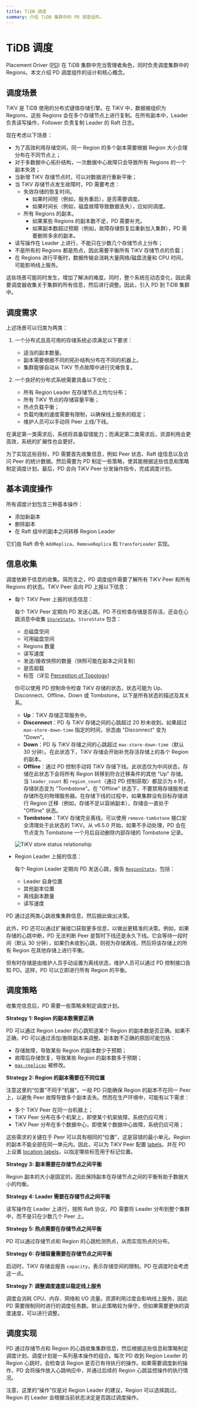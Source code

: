 ```yaml
---
title: TiDB 调度
summary: 介绍 TiDB 集群中的 PD 调度组件。
---
```


# TiDB 调度

Placement Driver ([PD](https://github.com/tikv/pd)) 在 TiDB 集群中充当管理者角色，同时负责调度集群中的 Regions。本文介绍 PD 调度组件的设计和核心概念。

## 调度场景

TiKV 是 TiDB 使用的分布式键值存储引擎。在 TiKV 中，数据被组织为 Regions，这些 Regions 会在多个存储节点上进行复制。在所有副本中，Leader 负责读写操作，Follower 负责复制 Leader 的 Raft 日志。

现在考虑以下场景：

* 为了高效利用存储空间，同一 Region 的多个副本需要根据 Region 大小合理分布在不同节点上；
* 对于多数据中心拓扑结构，一次数据中心故障只会导致所有 Regions 的一个副本失效；
* 当新增 TiKV 存储节点时，可以对数据进行重新平衡；
* 当 TiKV 存储节点发生故障时，PD 需要考虑：
    * 失效存储的恢复时间。
        * 如果时间短（例如，服务重启），是否需要调度。
        * 如果时间长（例如，磁盘故障导致数据丢失），应如何调度。
    * 所有 Regions 的副本。
        * 如果某些 Regions 的副本数不足，PD 需要补充。
        * 如果副本数超过预期（例如，故障存储恢复后重新加入集群），PD 需要删除多余的副本。
* 读写操作在 Leader 上进行，不能只在少数几个存储节点上分布；
* 不是所有的 Regions 都是热点，因此需要平衡所有 TiKV 存储节点的负载；
* 在 Regions 进行平衡时，数据传输会消耗大量网络/磁盘流量和 CPU 时间，可能影响线上服务。

这些场景可能同时发生，增加了解决的难度。同时，整个系统在动态变化，因此需要调度器收集关于集群的所有信息，然后进行调整。因此，引入 PD 到 TiDB 集群中。

## 调度需求

上述场景可以归类为两类：

1. 一个分布式且高可用的存储系统必须满足以下要求：

    * 适当的副本数量。
    * 副本需要根据不同的拓扑结构分布在不同的机器上。
    * 集群能够自动从 TiKV 节点故障中进行灾难恢复。

2. 一个良好的分布式系统需要具备以下优化：

    * 所有 Region Leader 在存储节点上均匀分布；
    * 所有 TiKV 节点的存储容量平衡；
    * 热点负载平衡；
    * 负载均衡的速度需要有限制，以确保线上服务的稳定；
    * 维护人员可以手动将 Peer 上线/下线。

在满足第一类需求后，系统将具备容错能力；而满足第二类需求后，资源利用会更高效，系统的扩展性也会更好。

为了实现这些目标，PD 需要首先收集信息，例如 Peer 状态、Raft 组信息以及访问 Peer 的统计数据。然后需要为 PD 制定一些策略，使其能根据这些信息和策略制定调度计划。最后，PD 会向 TiKV Peer 分发操作指令，完成调度计划。

## 基本调度操作

所有调度计划包含三种基本操作：

* 添加新副本
* 删除副本
* 在 Raft 组中的副本之间转移 Region Leader

它们由 Raft 命令 `AddReplica`、`RemoveReplica` 和 `TransferLeader` 实现。

## 信息收集

调度依赖于信息的收集。简而言之，PD 调度组件需要了解所有 TiKV Peer 和所有 Regions 的状态。TiKV Peer 会向 PD 上报以下信息：

- 每个 TiKV Peer 上报的状态信息：

    每个 TiKV Peer 定期向 PD 发送心跳。PD 不仅检查存储是否存活，还会在心跳消息中收集 [`StoreState`](https://github.com/pingcap/kvproto/blob/release-8.5/proto/pdpb.proto#L473)。`StoreState` 包含：

    * 总磁盘空间
    * 可用磁盘空间
    * Regions 数量
    * 读写速度
    * 发送/接收快照的数量（快照可能在副本之间复制）
    * 是否超载
    * 标签（详见 [Perception of Topology](https://docs.pingcap.com/tidb/stable/schedule-replicas-by-topology-labels)）

    你可以使用 PD 控制命令检查 TiKV 存储的状态，状态可能为 Up、Disconnect、Offline、Down 或 Tombstone。以下是所有状态的描述及其关系。

    + **Up**：TiKV 存储正常服务中。
    + **Disconnect**：PD 与 TiKV 存储之间的心跳超过 20 秒未收到。如果超过 `max-store-down-time` 指定的时间，状态由 "Disconnect" 变为 "Down"。
    + **Down**：PD 与 TiKV 存储之间的心跳超过 `max-store-down-time`（默认 30 分钟）。在此状态下，TiKV 存储会开始补充存活存储上的各个 Region 的副本。
    + **Offline**：通过 PD 控制手动将 TiKV 存储下线。此状态仅为中间状态，存储在此状态下会将所有 Region 转移到符合迁移条件的其他 "Up" 存储。当 `leader_count` 和 `region_count`（通过 PD 控制获取）都显示为 `0` 时，存储状态变为 "Tombstone"。在 "Offline" 状态下，不要禁用存储服务或存储所在的物理服务器。在存储下线的过程中，如果集群没有目标存储进行 Region 迁移（例如，存储不足以容纳副本），存储会一直处于 "Offline" 状态。
    + **Tombstone**：TiKV 存储完全离线。可以使用 `remove-tombstone` 接口安全清理处于此状态的 TiKV。从 v6.5.0 开始，如果不手动处理，PD 会在节点变为 Tombstone 一个月后自动删除内部存储的 Tombstone 记录。

    ![TiKV store status relationship](https://docs-download.pingcap.com/media/images/docs/tikv-store-status-relationship.png)

- Region Leader 上报的信息：

    每个 Region Leader 定期向 PD 发送心跳，报告 [`RegionState`](https://github.com/pingcap/kvproto/blob/release-8.5/proto/pdpb.proto#L312)，包括：

    * Leader 自身位置
    * 其他副本位置
    * 离线副本数量
    * 读写速度

PD 通过这两类心跳收集集群信息，然后据此做出决策。

此外，PD 还可以通过扩展接口获取更多信息，以做出更精准的决策。例如，如果存储的心跳中断，PD 无法判断 Peer 是暂时下线还是永久下线。它会等待一段时间（默认 30 分钟），如果仍未收到心跳，则视为存储离线，然后将该存储上的所有 Region 在其他存储上进行平衡。

但有时存储是由维护人员手动设置为离线状态，维护人员可以通过 PD 控制接口告知 PD。这样，PD 可以立即进行所有 Region 的平衡。

## 调度策略

收集完信息后，PD 需要一些策略来制定调度计划。

**Strategy 1: Region 的副本数需要正确**

PD 可以通过 Region Leader 的心跳知道某个 Region 的副本数是否正确。如果不正确，PD 可以通过添加/删除副本来调整。副本数不正确的原因可能包括：

* 存储故障，导致某些 Region 的副本数少于预期；
* 故障后存储恢复，导致某些 Region 的副本数多于预期；
* [`max-replicas`](https://github.com/pingcap/pd/blob/v4.0.0-beta/conf/config.toml#L95) 被修改。

**Strategy 2: Region 的副本需要在不同位置**

注意这里的“位置”不同于“机器”。一般 PD 只能确保 Region 的副本不在同一 Peer 上，以避免 Peer 故障导致多个副本丢失。然而在生产环境中，可能有以下需求：

* 多个 TiKV Peer 在同一台机器上；
* TiKV Peer 分布在多个机架上，即使某个机架故障，系统仍应可用；
* TiKV Peer 分布在多个数据中心，即使某个数据中心故障，系统仍应可用；

这些需求的关键在于 Peer 可以具有相同的“位置”，这是容错的最小单元。Region 的副本不能全部在同一单元内。因此，可以为 TiKV Peer 配置 [labels](https://github.com/tikv/tikv/blob/v4.0.0-beta/etc/config-template.toml#L140)，并在 PD 上设置 [location-labels](https://github.com/pingcap/pd/blob/v4.0.0-beta/conf/config.toml#L100)，以指定哪些标签用于标记位置。

**Strategy 3: 副本需要在存储节点之间平衡**

Region 副本的大小是固定的，因此保持副本在存储节点之间的平衡有助于数据大小的均衡。

**Strategy 4: Leader 需要在存储节点之间平衡**

读写操作在 Leader 上进行，按照 Raft 协议，PD 需要将 Leader 分布到整个集群中，而不是只在少数几个 Peer 上。

**Strategy 5: 热点需要在存储节点之间平衡**

PD 可以通过存储节点和 Region 的心跳检测热点，从而实现热点的分布。

**Strategy 6: 存储容量需要在存储节点之间平衡**

启动时，TiKV 存储会报告 `capacity`，表示存储空间的限制。PD 在调度时会考虑这一点。

**Strategy 7: 调整调度速度以稳定线上服务**

调度会消耗 CPU、内存、网络和 I/O 流量。资源利用过度会影响线上服务，因此 PD 需要限制同时进行的调度任务数。默认此策略较为保守，但如果需要更快的调度速度，可以进行调整。

## 调度实现

PD 通过存储节点和 Region 的心跳收集集群信息，然后根据这些信息和策略制定调度计划。调度计划是一系列基本操作的组合。每次 PD 收到 Region Leader 的 Region 心跳时，会检查该 Region 是否已有待执行的操作。如果需要调度新的操作，PD 会将操作放入心跳响应中，并通过后续的 Region 心跳监控操作的执行情况。

注意，这里的“操作”仅是对 Region Leader 的建议，Region 可以选择跳过。Region 的 Leader 会根据当前状态决定是否跳过调度操作。